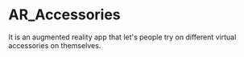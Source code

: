 # AR_Accessories
It is an augmented reality app that let's people try on different virtual accessories on themselves.
